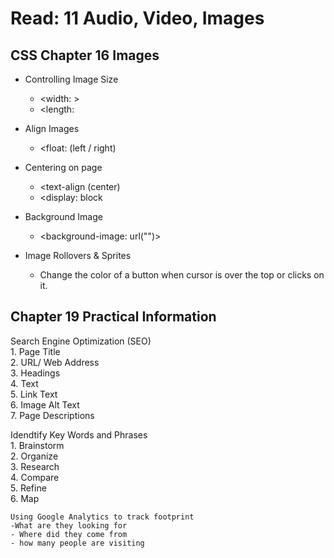 # Read: 11 Audio, Video, Images

## CSS Chapter 16 Images  
   - Controlling Image Size
     - <width: >
     - <length:

   - Align Images
     - <float: (left / right)

   - Centering on page
     - <text-align (center)
     - <display: block

   - Background Image  
     - <background-image: url("")>

   - Image Rollovers & Sprites
     - Change the color of a button when cursor is over the top or clicks on it.


## Chapter 19 Practical Information

Search Engine Optimization (SEO)  
    1. Page Title  
    2. URL/ Web Address  
    3. Headings  
    4. Text  
    5. Link Text  
    6. Image Alt Text  
    7. Page Descriptions  

Idendtify Key Words and Phrases  
    1. Brainstorm  
    2. Organize  
    3. Research  
    4. Compare  
    5. Refine  
    6. Map  

    Using Google Analytics to track footprint
    -What are they looking for
    - Where did they come from
    - how many people are visiting